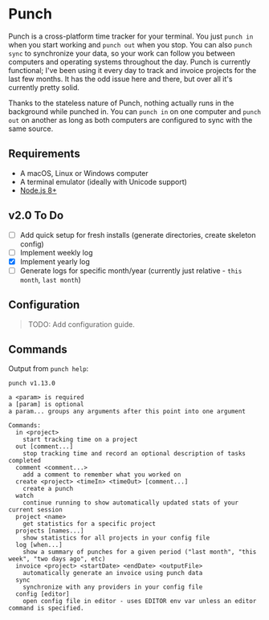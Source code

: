 # Punch

Punch is a cross-platform time tracker for your terminal. You just `punch in` when you start working and `punch out` when you stop. You can also `punch sync` to synchronize your data, so your work can follow you between computers and operating systems throughout the day. Punch is currently functional; I've been using it every day to track and invoice projects for the last few months. It has the odd issue here and there, but over all it's currently pretty solid.

Thanks to the stateless nature of Punch, nothing actually runs in the background while punched in. You can `punch in` on one computer and `punch out` on another as long as both computers are configured to sync with the same source.

## Requirements

- A macOS, Linux or Windows computer
- A terminal emulator (ideally with Unicode support)
- [Node.js 8+](https://nodejs.org/en/)

## v2.0 To Do

- [ ] Add quick setup for fresh installs (generate directories, create skeleton config)
- [ ] Implement weekly log
- [X] Implement yearly log
- [ ] Generate logs for specific month/year (currently just relative - `this month`, `last month`)

## Configuration

> TODO: Add configuration guide.

## Commands

Output from `punch help`:

```
punch v1.13.0

a <param> is required
a [param] is optional
a param... groups any arguments after this point into one argument

Commands:
  in <project>
    start tracking time on a project
  out [comment...]
    stop tracking time and record an optional description of tasks completed
  comment <comment...>
    add a comment to remember what you worked on
  create <project> <timeIn> <timeOut> [comment...]
    create a punch
  watch
    continue running to show automatically updated stats of your current session
  project <name>
    get statistics for a specific project
  projects [names...]
    show statistics for all projects in your config file
  log [when...]
    show a summary of punches for a given period ("last month", "this week", "two days ago", etc)
  invoice <project> <startDate> <endDate> <outputFile>
    automatically generate an invoice using punch data
  sync
    synchronize with any providers in your config file
  config [editor]
    open config file in editor - uses EDITOR env var unless an editor command is specified.
```